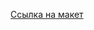 [Cсылка на макет](https://www.figma.com/file/BnjQMiwFSpl5VzW6WdGmK7/DevMate?type=design&node-id=0%3A1&mode=dev&t=bZ0CYGmdOLvqiOaW-1)
